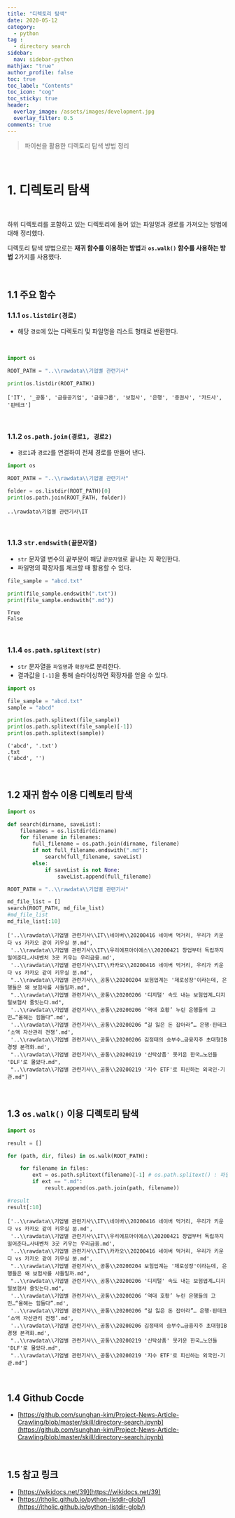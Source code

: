 ```yaml
---
title: "디렉토리 탐색"
date: 2020-05-12
category:
  - python
tag :
  - directory search
sidebar:
  nav: sidebar-python
mathjax: "true"
author_profile: false
toc: true
toc_label: "Contents"
toc_icon: "cog"
toc_sticky: true
header:
  overlay_image: /assets/images/development.jpg
  overlay_filter: 0.5
comments: true  
---
```


> 파이썬을 활용한 디렉토리 탐색 방법 정리

<br>

# 1. 디렉토리 탐색

<br>

하위 디렉토리를 포함하고 있는 디렉토리에 들어 있는 파일명과 경로를 가져오는 방법에 대해 정리했다.

디렉토리 탐색 방법으로는 **재귀 함수를 이용하는 방법**과 **`os.walk()` 함수를 사용하는 방법** 2가지를 사용했다.

<br>

## 1.1 주요 함수

### 1.1.1 `os.listdir(경로)`

- 해당 `경로`에 있는 디렉토리 및 파일명을 리스트 형태로 반환한다.

<br>

```python
import os

ROOT_PATH = "..\\rawdata\\기업별 관련기사"

print(os.listdir(ROOT_PATH))
```

```
['IT', '_공통', '금융공기업', '금융그룹', '보험사', '은행', '증권사', '카드사', '핀테크']
```

<br>

### 1.1.2 `os.path.join(경로1, 경로2)`

- `경로1`과 `경로2`를 연결하여 전체 경로를 만들어 낸다.

```python
import os

ROOT_PATH = "..\\rawdata\\기업별 관련기사"

folder = os.listdir(ROOT_PATH)[0]
print(os.path.join(ROOT_PATH, folder))
```

```
..\rawdata\기업별 관련기사\IT
```

<br>

### 1.1.3 `str.endswith(끝문자열)`

- `str` 문자열 변수의 끝부분이 해당 `끝문자열`로 끝나는 지 확인한다.
- 파일명의 확장자를 체크할 때 활용할 수 있다.

```python
file_sample = "abcd.txt"

print(file_sample.endswith(".txt"))
print(file_sample.endswith(".md"))
```

```
True
False
```

<br>

### 1.1.4 `os.path.splitext(str)`

- `str` 문자열을 `파일명`과 `확장자`로 분리한다.
- 결과값을 `[-1]`을 통해 슬라이싱하면 확장자를 얻을 수 있다.

```python
import os

file_sample = "abcd.txt"
sample = "abcd"

print(os.path.splitext(file_sample))
print(os.path.splitext(file_sample)[-1])
print(os.path.splitext(sample))
```

```
('abcd', '.txt')
.txt
('abcd', '')
```

<br>

## 1.2 재귀 함수 이용 디렉토리 탐색


```python
import os

def search(dirname, saveList):
    filenames = os.listdir(dirname)
    for filename in filenames:
        full_filename = os.path.join(dirname, filename)
        if not full_filename.endswith(".md"):
            search(full_filename, saveList)
        else:
            if saveList is not None:
                saveList.append(full_filename)
```


```python
ROOT_PATH = "..\\rawdata\\기업별 관련기사"

md_file_list = []
search(ROOT_PATH, md_file_list)
#md_file_list
md_file_list[:10]
```


    ['..\\rawdata\\기업별 관련기사\\IT\\네이버\\20200416 네이버 먹거리, 우리가 키운다 vs 카카오 같이 키우실 분.md',
     '..\\rawdata\\기업별 관련기사\\IT\\우리에프아이에스\\20200421 창업부터 독립까지 밀어준다…사내벤처 3곳 키우는 우리금융.md',
     '..\\rawdata\\기업별 관련기사\\IT\\카카오\\20200416 네이버 먹거리, 우리가 키운다 vs 카카오 같이 키우실 분.md',
     "..\\rawdata\\기업별 관련기사\\_공통\\20200204 보험업계는 '제로성장'이라는데, 은행들은 왜 보험사를 사들일까.md",
     "..\\rawdata\\기업별 관련기사\\_공통\\20200206 '디지털' 속도 내는 보험업계…디지털보험사 줄잇는다.md",
     '..\\rawdata\\기업별 관련기사\\_공통\\20200206 ‘역대 호황’ 누린 은행들의 고민…“올해는 힘들다”.md',
     '..\\rawdata\\기업별 관련기사\\_공통\\20200206 “길 잃은 돈 잡아라”… 은행·핀테크 ‘소액 자산관리 전쟁’.md',
     '..\\rawdata\\기업별 관련기사\\_공통\\20200206 김정태의 승부수…금융지주 초대형IB경쟁 본격화.md',
     "..\\rawdata\\기업별 관련기사\\_공통\\20200219 '신탁상품' 못키운 한국…노인들 'DLF'로 몰았다.md",
     "..\\rawdata\\기업별 관련기사\\_공통\\20200219 '지수 ETF'로 피신하는 외국인·기관.md"]

<br>

## 1.3 `os.walk()` 이용 디렉토리 탐색


```python
import os

result = []

for (path, dir, files) in os.walk(ROOT_PATH):

    for filename in files:
        ext = os.path.splitext(filename)[-1] # os.path.splitext() : 파일명과 확장자 분리
        if ext == ".md":
            result.append(os.path.join(path, filename))

#result
result[:10]
```


    ['..\\rawdata\\기업별 관련기사\\IT\\네이버\\20200416 네이버 먹거리, 우리가 키운다 vs 카카오 같이 키우실 분.md',
     '..\\rawdata\\기업별 관련기사\\IT\\우리에프아이에스\\20200421 창업부터 독립까지 밀어준다…사내벤처 3곳 키우는 우리금융.md',
     '..\\rawdata\\기업별 관련기사\\IT\\카카오\\20200416 네이버 먹거리, 우리가 키운다 vs 카카오 같이 키우실 분.md',
     "..\\rawdata\\기업별 관련기사\\_공통\\20200204 보험업계는 '제로성장'이라는데, 은행들은 왜 보험사를 사들일까.md",
     "..\\rawdata\\기업별 관련기사\\_공통\\20200206 '디지털' 속도 내는 보험업계…디지털보험사 줄잇는다.md",
     '..\\rawdata\\기업별 관련기사\\_공통\\20200206 ‘역대 호황’ 누린 은행들의 고민…“올해는 힘들다”.md',
     '..\\rawdata\\기업별 관련기사\\_공통\\20200206 “길 잃은 돈 잡아라”… 은행·핀테크 ‘소액 자산관리 전쟁’.md',
     '..\\rawdata\\기업별 관련기사\\_공통\\20200206 김정태의 승부수…금융지주 초대형IB경쟁 본격화.md',
     "..\\rawdata\\기업별 관련기사\\_공통\\20200219 '신탁상품' 못키운 한국…노인들 'DLF'로 몰았다.md",
     "..\\rawdata\\기업별 관련기사\\_공통\\20200219 '지수 ETF'로 피신하는 외국인·기관.md"]

<br>

## 1.4 Github Cocde

- [https://github.com/sunghan-kim/Project-News-Article-Crawling/blob/master/skill/directory-search.ipynb](https://github.com/sunghan-kim/Project-News-Article-Crawling/blob/master/skill/directory-search.ipynb)

<br>

## 1.5 참고 링크

- [https://wikidocs.net/39](https://wikidocs.net/39)
- [https://itholic.github.io/python-listdir-glob/](https://itholic.github.io/python-listdir-glob/)
